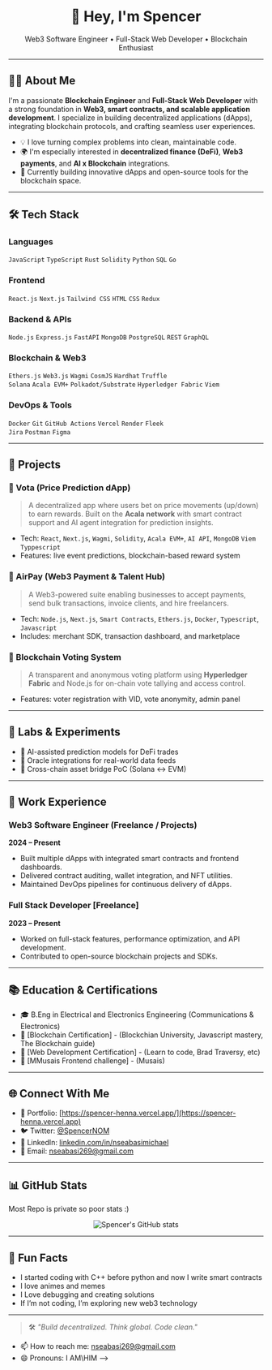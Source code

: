 <h1 align="center">👋 Hey, I'm Spencer</h1>
<p align="center">
  Web3 Software Engineer • Full-Stack Web Developer • Blockchain Enthusiast
</p>

---

## 🧑‍💻 About Me

I'm a passionate **Blockchain Engineer** and **Full-Stack Web Developer** with a strong foundation in **Web3, smart contracts, and scalable application development**. I specialize in building decentralized applications (dApps), integrating blockchain protocols, and crafting seamless user experiences.

- 💡 I love turning complex problems into clean, maintainable code.
- 🌍 I'm especially interested in **decentralized finance (DeFi)**, **Web3 payments**, and **AI x Blockchain** integrations.
- 🚀 Currently building innovative dApps and open-source tools for the blockchain space.

---

## 🛠️ Tech Stack

### Languages
`JavaScript` `TypeScript` `Rust` `Solidity` `Python` `SQL` `Go` 

### Frontend
`React.js` `Next.js` `Tailwind CSS` `HTML` `CSS` `Redux`

### Backend & APIs
`Node.js` `Express.js` `FastAPI` `MongoDB` `PostgreSQL` `REST` `GraphQL`

### Blockchain & Web3
`Ethers.js` `Web3.js` `Wagmi` `CosmJS` `Hardhat` `Truffle`  
`Solana` `Acala EVM+` `Polkadot/Substrate` `Hyperledger Fabric`
`Viem`  

### DevOps & Tools
`Docker` `Git` `GitHub Actions` `Vercel` `Render` `Fleek`  
`Jira` `Postman` `Figma`

---

## 🚧 Projects

### 🔹 Vota (Price Prediction dApp)
> A decentralized app where users bet on price movements (up/down) to earn rewards. Built on the **Acala network** with smart contract support and AI agent integration for prediction insights.

- Tech: `React`, `Next.js`, `Wagmi`, `Solidity`, `Acala EVM+`, `AI API`, `MongoDB` `Viem` `Typpescript`
- Features: live event predictions, blockchain-based reward system

### 🔹 AirPay (Web3 Payment & Talent Hub)
> A Web3-powered suite enabling businesses to accept payments, send bulk transactions, invoice clients, and hire freelancers.

- Tech: `Node.js`, `Next.js`, `Smart Contracts`, `Ethers.js`, `Docker`, `Typescript`, `Javascript `
- Includes: merchant SDK, transaction dashboard, and marketplace

### 🔹 Blockchain Voting System
> A transparent and anonymous voting platform using **Hyperledger Fabric** and Node.js for on-chain vote tallying and access control.

- Features: voter registration with VID, vote anonymity, admin panel

---

## 🧪 Labs & Experiments

- 🧬 AI-assisted prediction models for DeFi trades
- 📡 Oracle integrations for real-world data feeds
- 🌉 Cross-chain asset bridge PoC (Solana ↔ EVM)

---

## 💼 Work Experience

### Web3 Software Engineer (Freelance / Projects)
**2024 – Present**
- Built multiple dApps with integrated smart contracts and frontend dashboards.
- Delivered contract auditing, wallet integration, and NFT utilities.
- Maintained DevOps pipelines for continuous delivery of dApps.

### Full Stack Developer [Freelance]
**2023 – Present**
- Worked on full-stack features, performance optimization, and API development.
- Contributed to open-source blockchain projects and SDKs.

---

## 📚 Education & Certifications

- 🎓 B.Eng in Electrical and Electronics Engineering (Communications & Electronics)
- 📜 [Blockchain Certification] - (Blockchian University, Javascript mastery, The Blockchain guide)
- 📜 [Web Development Certification] - (Learn to code, Brad Traversy, etc)
- 📜 [MMusais Frontend challenge] - (Musais)

---

## 🌐 Connect With Me

- 🔗 Portfolio: [https://spencer-henna.vercel.app/](https://spencer-henna.vercel.app)
- 🐦 Twitter: [@SpencerNOM](https://x.com.com/spencernom)
- 💼 LinkedIn: [linkedin.com/in/nseabasimichael](https://www.linkedin.com/in/nseabasimichael)
- 📨 Email: nseabasi269@gmail.com

---

## 📊 GitHub Stats
Most Repo is private so poor stats :)
<p align="center">
  <img src="https://github-readme-stats.vercel.app/api?username=SpencerLiege&show_icons=true&theme=radical" alt="Spencer's GitHub stats" />
</p>

---

## 🧠 Fun Facts

- I started coding with C++ before python and now I write smart contracts
- I love animes and memes
- I Love debugging and creating solutions 
- If I’m not coding, I’m exploring new web3 technology

---

> 🛠️ _"Build decentralized. Think global. Code clean."_  

- 📫 How to reach me: nseabasi269@gmail.com
- 😄 Pronouns: I AM\HIM
-->
